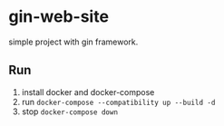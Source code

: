 # gin-web-site

simple project with gin framework.

## Run

1. install docker and docker-compose
2. run `docker-compose --compatibility up --build -d`
3. stop `docker-compose down`
